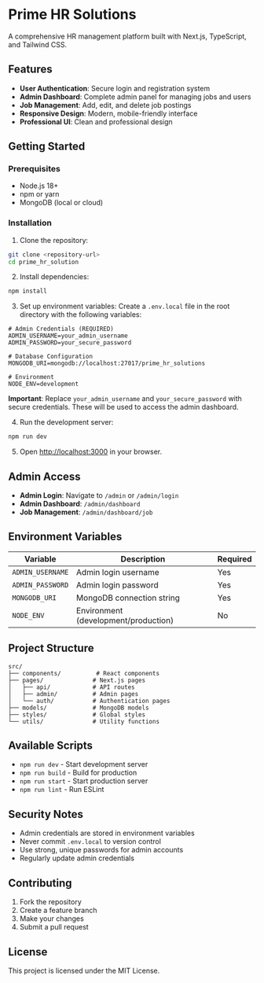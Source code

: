 # Prime HR Solutions

A comprehensive HR management platform built with Next.js, TypeScript, and Tailwind CSS.

## Features

- **User Authentication**: Secure login and registration system
- **Admin Dashboard**: Complete admin panel for managing jobs and users
- **Job Management**: Add, edit, and delete job postings
- **Responsive Design**: Modern, mobile-friendly interface
- **Professional UI**: Clean and professional design

## Getting Started

### Prerequisites

- Node.js 18+ 
- npm or yarn
- MongoDB (local or cloud)

### Installation

1. Clone the repository:
```bash
git clone <repository-url>
cd prime_hr_solution
```

2. Install dependencies:
```bash
npm install
```

3. Set up environment variables:
Create a `.env.local` file in the root directory with the following variables:

```env
# Admin Credentials (REQUIRED)
ADMIN_USERNAME=your_admin_username
ADMIN_PASSWORD=your_secure_password

# Database Configuration
MONGODB_URI=mongodb://localhost:27017/prime_hr_solutions

# Environment
NODE_ENV=development
```

**Important**: Replace `your_admin_username` and `your_secure_password` with secure credentials. These will be used to access the admin dashboard.

4. Run the development server:
```bash
npm run dev
```

5. Open [http://localhost:3000](http://localhost:3000) in your browser.

## Admin Access

- **Admin Login**: Navigate to `/admin` or `/admin/login`
- **Admin Dashboard**: `/admin/dashboard`
- **Job Management**: `/admin/dashboard/job`

## Environment Variables

| Variable | Description | Required |
|----------|-------------|----------|
| `ADMIN_USERNAME` | Admin login username | Yes |
| `ADMIN_PASSWORD` | Admin login password | Yes |
| `MONGODB_URI` | MongoDB connection string | Yes |
| `NODE_ENV` | Environment (development/production) | No |

## Project Structure

```
src/
├── components/          # React components
├── pages/              # Next.js pages
│   ├── api/            # API routes
│   ├── admin/          # Admin pages
│   └── auth/           # Authentication pages
├── models/             # MongoDB models
├── styles/             # Global styles
└── utils/              # Utility functions
```

## Available Scripts

- `npm run dev` - Start development server
- `npm run build` - Build for production
- `npm run start` - Start production server
- `npm run lint` - Run ESLint

## Security Notes

- Admin credentials are stored in environment variables
- Never commit `.env.local` to version control
- Use strong, unique passwords for admin accounts
- Regularly update admin credentials

## Contributing

1. Fork the repository
2. Create a feature branch
3. Make your changes
4. Submit a pull request

## License

This project is licensed under the MIT License.
